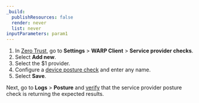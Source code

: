```yaml
---
_build:
  publishResources: false
  render: never
  list: never
inputParameters: param1
---
```


1. In [Zero Trust](https://one.dash.cloudflare.com), go to **Settings** > **WARP Client** > **Service provider checks**.
2. Select **Add new**.
3. Select the $1 provider.
4. Configure a [device posture check](#device-posture-attributes) and enter any name.
5. Select **Save**.

Next, go to **Logs** > **Posture** and [verify](/cloudflare-one/insights/logs/posture-logs) that the service provider posture check is returning the expected results.